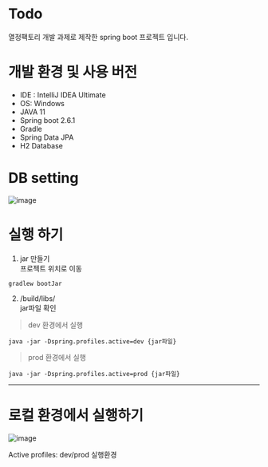 # Todo

열정팩토리 개발 과제로 제작한 spring boot 프로젝트 입니다.

# 개발 환경 및 사용 버전

- IDE : IntelliJ IDEA Ultimate
- OS: Windows
- JAVA 11
- Spring boot 2.6.1
- Gradle
- Spring Data JPA
- H2 Database

# DB setting
![image](https://user-images.githubusercontent.com/22045436/144750523-ed8b3b6b-775f-4fe5-887c-1e8d04c34a55.png)


# 실행 하기
1. jar 만들기  
프로젝트 위치로 이동
```
gradlew bootJar
```
2. /build/libs/  
jar파일 확인  

> dev 환경에서 실행
```
java -jar -Dspring.profiles.active=dev {jar파일}
```

> prod 환경에서 실행
```
java -jar -Dspring.profiles.active=prod {jar파일}
```
---------------------------------------------------
# 로컬 환경에서 실행하기
![image](https://user-images.githubusercontent.com/22045436/144747970-cce8b179-960b-4444-8be8-84a57ea9ea6b.png)

Active profiles: dev/prod 실행환경 
